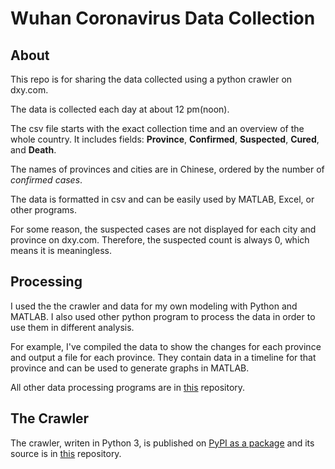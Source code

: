 # Wuhan Coronavirus Data Collection

## About

This repo is for sharing the data collected using a python crawler on dxy.com.

The data is collected each day at about 12 pm(noon).

The csv file starts with the exact collection time and an overview of the whole country. It includes fields: **Province**, **Confirmed**, **Suspected**, **Cured**, and **Death**.

The names of provinces and cities are in Chinese, ordered by the number of *confirmed cases*.

The data is formatted in csv and can be easily used by MATLAB, Excel, or other programs.

For some reason, the suspected cases are not displayed for each city and province on dxy.com. Therefore, the suspected count is always 0, which means it is meaningless. 

## Processing

I used the the crawler and data for my own modeling with Python and MATLAB. I also used other python program to process the data in order to use them in different analysis. 

For example, I've compiled the data to show the changes for each province and output a file for each province. They contain data in a timeline for that province and can be used to generate graphs in MATLAB. 

All other data processing programs are in [this]() repository.

## The Crawler

The crawler, writen in Python 3, is published on [PyPI as a package](https://pypi.org/project/nCoV/) and its source is in [this](https://github.com/EthanGeekFan/nCoV) repository.
